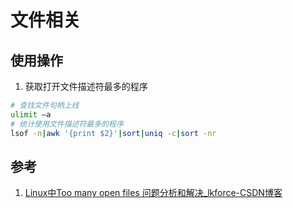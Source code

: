 # 文件相关


## 使用操作
1. 获取打开文件描述符最多的程序

``` bash
# 查找文件句柄上线
ulimit –a
# 统计使用文件描述符最多的程序
lsof -n|awk '{print $2}'|sort|uniq -c|sort -nr

```

## 参考

1. [Linux中Too many open files 问题分析和解决_lkforce-CSDN博客](https://blog.csdn.net/lkforce/article/details/80710459)

